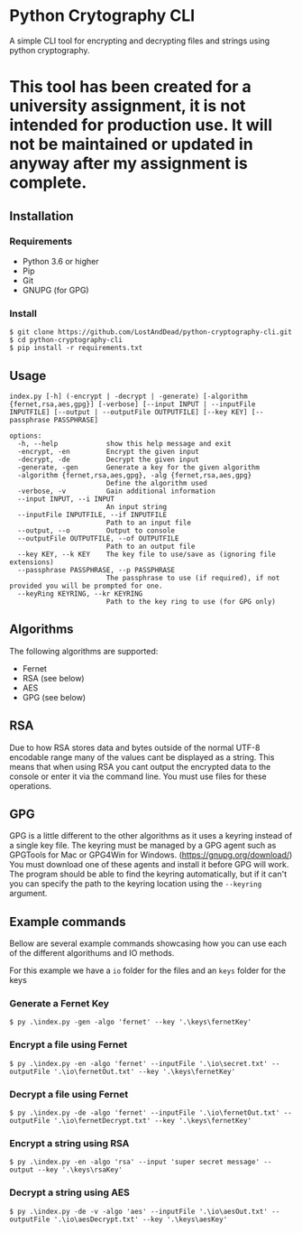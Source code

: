 # Python Crytography CLI

A simple CLI tool for encrypting and decrypting files and strings using python cryptography.

# This tool has been created for a university assignment, it is not intended for production use. It will not be maintained or updated in anyway after my assignment is complete.

## Installation

### Requirements

- Python 3.6 or higher
- Pip
- Git
- GNUPG (for GPG)

### Install

```console
$ git clone https://github.com/LostAndDead/python-cryptography-cli.git
$ cd python-cryptography-cli
$ pip install -r requirements.txt
```

## Usage
```console
index.py [-h] (-encrypt | -decrypt | -generate) [-algorithm {fernet,rsa,aes,gpg}] [-verbose] [--input INPUT | --inputFile INPUTFILE] [--output | --outputFile OUTPUTFILE] [--key KEY] [--passphrase PASSPHRASE]

options:
  -h, --help            show this help message and exit
  -encrypt, -en         Encrypt the given input
  -decrypt, -de         Decrypt the given input
  -generate, -gen       Generate a key for the given algorithm
  -algorithm {fernet,rsa,aes,gpg}, -alg {fernet,rsa,aes,gpg}
                        Define the algorithm used
  -verbose, -v          Gain additional information
  --input INPUT, --i INPUT
                        An input string
  --inputFile INPUTFILE, --if INPUTFILE
                        Path to an input file
  --output, --o         Output to console
  --outputFile OUTPUTFILE, --of OUTPUTFILE
                        Path to an output file
  --key KEY, --k KEY    The key file to use/save as (ignoring file extensions)
  --passphrase PASSPHRASE, --p PASSPHRASE
                        The passphrase to use (if required), if not provided you will be prompted for one.
  --keyRing KEYRING, --kr KEYRING
                        Path to the key ring to use (for GPG only)
```

## Algorithms
The following algorithms are supported:

- Fernet
- RSA (see below)
- AES
- GPG (see below)

## RSA
Due to how RSA stores data and bytes outside of the normal UTF-8 encodable range many of the values cant be displayed as a string. This means that when using RSA you cant output the encrypted data to the console or enter it via the command line. You must use files for these operations.

## GPG
GPG is a little different to the other algorithms as it uses a keyring instead of a single key file. The keyring must be managed by a GPG agent such as GPGTools for Mac or GPG4Win for Windows. (https://gnupg.org/download/) You must download one of these agents and install it before GPG will work. The program should be able to find the keyring automatically, but if it can't you can specify the path to the keyring location using the `--keyring` argument.

## Example commands
Bellow are several example commands showcasing how you can use each of the different algorithums and IO methods.

For this example we have a `io` folder for the files and an `keys` folder for the keys

### Generate a Fernet Key
```console
$ py .\index.py -gen -algo 'fernet' --key '.\keys\fernetKey'
```

### Encrypt a file using Fernet
```console
$ py .\index.py -en -algo 'fernet' --inputFile '.\io\secret.txt' --outputFile '.\io\fernetOut.txt' --key '.\keys\fernetKey'
```

### Decrypt a file using Fernet
```console
$ py .\index.py -de -algo 'fernet' --inputFile '.\io\fernetOut.txt' --outputFile '.\io\fernetDecrypt.txt' --key '.\keys\fernetKey'
```

### Encrypt a string using RSA
```console
$ py .\index.py -en -algo 'rsa' --input 'super secret message' --output --key '.\keys\rsaKey'
```

### Decrypt a string using AES
```console
$ py .\index.py -de -v -algo 'aes' --inputFile '.\io\aesOut.txt' --outputFile '.\io\aesDecrypt.txt' --key '.\keys\aesKey'
```